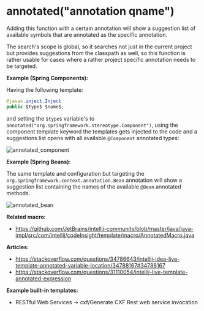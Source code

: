 # annotated("annotation qname")

Adding this function with a certain annotation will show a suggestion list of available symbols that are annotated
as the specific annotation.

The search's scope is global, so it searches not just in the current project but provides suggestions from the classpath as well,
so this function is rather usable for cases where a rather project specific annotation needs to be targeted.

**Example (Spring Components):**

Having the following template:
```java
@javax.inject.Inject
public $type$ $name$;
```
and setting the `$type$` variable's  to `annotated("org.springframework.stereotype.Component")`, using the component
template keyword the templates gets injected to the code and a suggestions list opens with all available `@Component` annotated
types:

![annotated_component](annotated/images/annotated_component.png)

**Example (Spring Beans):**

The same template and configuration but targeting the `org.springframework.context.annotation.Bean` annotation will show a suggestion list
containing the names of the available `@Bean` annotated methods.

![annotated_bean](annotated/images/annotated_bean.png)

**Related macro:**
- https://github.com/JetBrains/intellij-community/blob/master/java/java-impl/src/com/intellij/codeInsight/template/macro/AnnotatedMacro.java

**Articles:**
- https://stackoverflow.com/questions/34786643/intellij-idea-live-template-annotated-variable-location/34788167#34788167
- https://stackoverflow.com/questions/31110054/intellij-live-template-annotated-expression

**Example built-in templates:**
- RESTful Web Services -> cxf/Generate CXF Rest web service invocation
